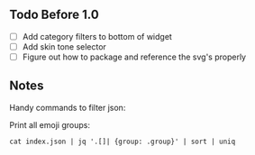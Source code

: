 ## Todo Before 1.0
- [ ] Add category filters to bottom of widget
- [ ] Add skin tone selector
- [ ] Figure out how to package and reference the svg's properly

## Notes
Handy commands to filter json:

Print all emoji groups:
```
cat index.json | jq '.[]| {group: .group}' | sort | uniq
```